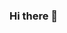 ### Hi there 👋

<!--
**SaraDArce/SaraDArce** is a ✨ _special_ ✨ repository because its `README.md` (this file) appears on your GitHub profile.

Here are some ideas to get you started:

- 🔭 I’m currently working on completing my fellowship at Pursuit.org!
- 🌱 I’m currently learning Javascript, CSS, HTML, React and more, more, more....
- 👯 I’m looking to collaborate on applications helping animals and the environment and applications changing the concert industry.
- 🤔 I’m looking for help with ConcertMagnet
- 💬 Ask me about growing up Manhattan.
- 📫 How to reach me: Here or Instagram: SaraDArce
- 😄 Pronouns: She, her
- ⚡ Fun fact: Johnny Thunders wanted me to perform with him.
-->




